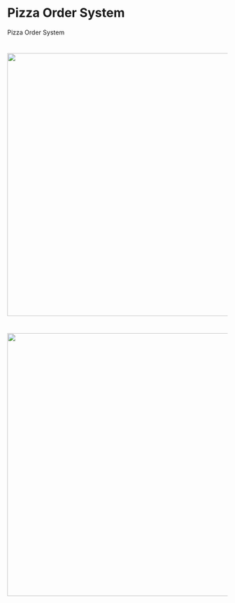 # Pizza Order System

Pizza Order System

<h1>  
  <img src="https://im.ezgif.com/tmp/ezgif-1-dc1f21958d.gif" width="600px"/>
</h1>
<h1>  
  <img src="https://im.ezgif.com/tmp/ezgif-1-4198f336cf.gif" width="600px"/>
</h1>
